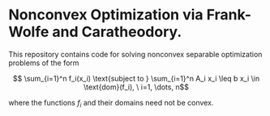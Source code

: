 # Nonconvex Optimization via Frank-Wolfe and Caratheodory.

This repository contains code for solving nonconvex separable optimization problems of the form
```math
  \sum_{i=1}^n f_i(x_i)
\text{subject to }  \sum_{i=1}^n A_i x_i \leq b
x_i \in \text{dom}(f_i), \ i=1, \dots, n
```
where the functions $f_i$ and their domains need not be convex.
